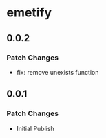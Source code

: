 # emetify

## 0.0.2

### Patch Changes

- fix: remove unexists function

## 0.0.1

### Patch Changes

- Initial Publish
